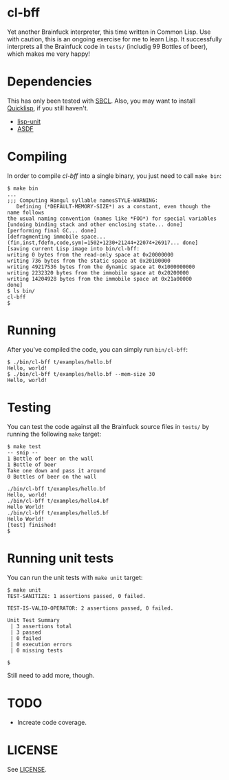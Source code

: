# cl-bff

Yet another Brainfuck interpreter, this time written in Common Lisp. Use with caution, this is an ongoing exercise for me to learn Lisp. It successfully interprets all the Brainfuck code in `tests/` (includig 99 Bottles of beer), which makes me very happy!

# Dependencies

This has only been tested with [SBCL](http://sbcl.org). Also, you may want to install [Quicklisp](https://www.quicklisp.org/beta/), if you still haven't.

- [lisp-unit](https://www.cliki.net/lisp-unit)
- [ASDF](https://common-lisp.net/project/asdf/)

# Compiling
In order to compile _cl-bff_ into a single binary, you just need to call `make bin`:

```
$ make bin
...
;;; Computing Hangul syllable namesSTYLE-WARNING:
   Defining (*DEFAULT-MEMORY-SIZE*) as a constant, even though the name follows
the usual naming convention (names like *FOO*) for special variables
[undoing binding stack and other enclosing state... done]
[performing final GC... done]
[defragmenting immobile space... (fin,inst,fdefn,code,sym)=1502+1230+21244+22074+26917... done]
[saving current Lisp image into bin/cl-bff:
writing 0 bytes from the read-only space at 0x20000000
writing 736 bytes from the static space at 0x20100000
writing 49217536 bytes from the dynamic space at 0x1000000000
writing 2232320 bytes from the immobile space at 0x20200000
writing 14204928 bytes from the immobile space at 0x21a00000
done]
$ ls bin/
cl-bff
$
```

# Running
After you've compiled the code, you can simply run `bin/cl-bff`:

```
$ ./bin/cl-bff t/examples/hello.bf
Hello, world!
$ ./bin/cl-bff t/examples/hello.bf --mem-size 30
Hello, world!
```

# Testing
You can test the code against all the Brainfuck source files in `tests/` by running the following `make` target:

```
$ make test
-- snip --
1 Bottle of beer on the wall
1 Bottle of beer
Take one down and pass it around
0 Bottles of beer on the wall

./bin/cl-bff t/examples/hello.bf
Hello, world!
./bin/cl-bff t/examples/hello4.bf
Hello World!
./bin/cl-bff t/examples/hello5.bf
Hello World!
[test] finished!
$
```

# Running unit tests
You can run the unit tests with `make unit` target:
```
$ make unit
TEST-SANITIZE: 1 assertions passed, 0 failed.

TEST-IS-VALID-OPERATOR: 2 assertions passed, 0 failed.

Unit Test Summary
 | 3 assertions total
 | 3 passed
 | 0 failed
 | 0 execution errors
 | 0 missing tests

$
```

Still need to add more, though.

# TODO

- Increate code coverage.

# LICENSE

See [LICENSE](https://github.com/csixteen/cl-bff/blob/master/LICENSE).
